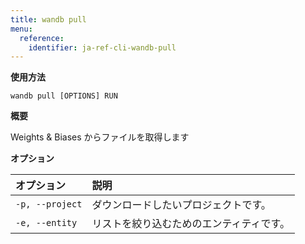 ```yaml
---
title: wandb pull
menu:
  reference:
    identifier: ja-ref-cli-wandb-pull
---
```


**使用方法**

`wandb pull [OPTIONS] RUN`

**概要**

Weights & Biases からファイルを取得します

**オプション**

| **オプション** | **説明** |
| :--- | :--- |
| `-p, --project` | ダウンロードしたいプロジェクトです。 |
| `-e, --entity` | リストを絞り込むためのエンティティです。 |